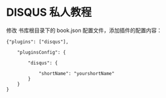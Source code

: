 # DISQUS 私人教程
修改 书库根目录下的 book.json 配置文件，添加插件的配置内容：

```
{"plugins": ["disqus"],
   
    "pluginsConfig": {
   
        "disqus": {
   
            "shortName": "yourshortName"
        }
    }  
} 
```